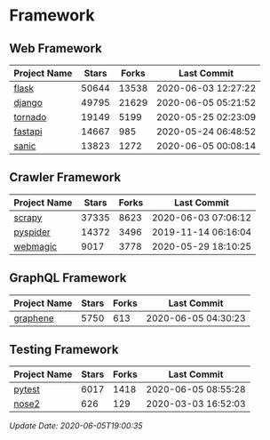 # Framework

## Web Framework

| Project Name | Stars | Forks | Last Commit |
| ------------ | ----- | ----- | ----------- |
| [flask](https://github.com/pallets/flask) | 50644 | 13538 | 2020-06-03 12:27:22 |
| [django](https://github.com/django/django) | 49795 | 21629 | 2020-06-05 05:21:52 |
| [tornado](https://github.com/tornadoweb/tornado) | 19149 | 5199 | 2020-05-25 02:23:09 |
| [fastapi](https://github.com/tiangolo/fastapi) | 14667 | 985 | 2020-05-24 06:48:52 |
| [sanic](https://github.com/huge-success/sanic) | 13823 | 1272 | 2020-06-05 00:08:14 |

## Crawler Framework

| Project Name | Stars | Forks | Last Commit |
| ------------ | ----- | ----- | ----------- |
| [scrapy](https://github.com/scrapy/scrapy) | 37335 | 8623 | 2020-06-03 07:06:12 |
| [pyspider](https://github.com/binux/pyspider) | 14372 | 3496 | 2019-11-14 06:16:04 |
| [webmagic](https://github.com/code4craft/webmagic) | 9017 | 3778 | 2020-05-29 18:10:25 |

## GraphQL Framework

| Project Name | Stars | Forks | Last Commit |
| ------------ | ----- | ----- | ----------- |
| [graphene](https://github.com/graphql-python/graphene) | 5750 | 613 | 2020-06-05 04:30:23 |

## Testing Framework

| Project Name | Stars | Forks | Last Commit |
| ------------ | ----- | ----- | ----------- |
| [pytest](https://github.com/pytest-dev/pytest) | 6017 | 1418 | 2020-06-05 08:55:28 |
| [nose2](https://github.com/nose-devs/nose2) | 626 | 129 | 2020-03-03 16:52:03 |

*Update Date: 2020-06-05T19:00:35*